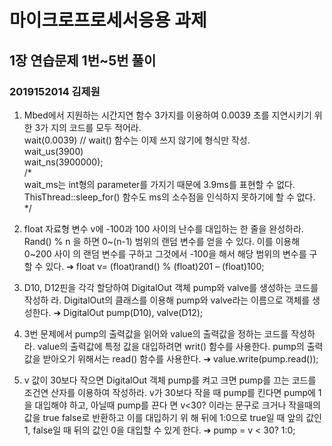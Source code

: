# 마이크로프로세서응용 과제
## 1장 연습문제 1번~5번 풀이
### 2019152014 김제원
 
1. Mbed에서 지원하는 시간지연 함수 3가지를 이용하여 0.0039 초를 지연시키기 위한 3가
지의 코드를 모두 적어라. <br>
 wait(0.0039) // wait() 함수는 이제 쓰지 않기에 형식만 작성. <br>
 wait_us(3900) <br>
 wait_ns(3900000); <br>
 /* <br>
 wait_ms는 int형의 parameter를 가지기 때문에 3.9ms를 표현할 수 없다. <br>
 ThisThread::sleep_for() 함수도 ms의 소수점을 인식하지 못하기에 할 수 없다. <br>
 */ <br>
 
2. float 자료형 변수 v에 -100과 100 사이의 난수를 대입하는 한 줄을 완성하라.
Rand() % n 을 하면 0~(n-1) 범위의 랜덤 변수를 얻을 수 있다. 이를 이용해 0~200 사이
의 랜덤 변수를 구하고 그것에서 -100을 해서 해당 범위의 변수를 구할 수 있다.
 ➔ float v= (float)rand() % (float)201 – (float)100;
 
3. D10, D12핀을 각각 할당하여 DigitalOut 객체 pump와 valve를 생성하는 코드를 작성하
라.
DigitalOut의 클래스를 이용해 pump와 valve라는 이름으로 객체를 생성한다.
 ➔ DigitalOut pump(D10), valve(D12);
 
4. 3번 문제에서 pump의 출력값을 읽어와 value의 출력값을 정하는 코드를 작성하라.
value의 출력값에 특정 값을 대입하려면 writ() 함수를 사용한다.
pump의 출력값을 받아오기 위해서는 read() 함수를 사용한다.
 ➔ value.write(pump.read());

5. v 값이 30보다 작으면 DigitalOut 객체 pump를 켜고 크면 pump를 끄는 코드를 조건연
산자를 이용하여 작성하라.
v가 30보다 작을 때 pump를 킨다면 pump에 1을 대입해야 하고, 아닐때 pump를 끈다
면 v<30? 이라는 문구로 크거나 작을때의 값을 true false로 반환하고 이를 대입하기 위
해 뒤에 1:0으로 true일 때 앞의 값인 1, false일 때 뒤의 값인 0을 대입할 수 있게 한다.
 ➔ pump = v < 30? 1:0;
